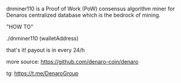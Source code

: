 dnminer110 is a Proof of Work (PoW) consensus algorithm miner for Denaros centralized database which is the bedrock of mining.

"HOW TO"

./dnminer110 (walletAddress)  

that's it! payout is in every 24/h


more source:
https://github.com/denaro-coin/denaro

tg:
https://t.me/DenaroGroup
